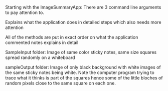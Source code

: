 Starting with the ImageSummaryApp:
There are 3 command line arguments to pay attention to.

Explains what the application does in detailed steps which also needs more attention

All of the methods are put in exact order on what the application commented notes explains in detail

SampleInput folder:
Image of same color sticky notes, same size squares spread randomly on a whiteboard

sampleOutput folder:
Image of only black background with white images of the same sticky notes being white. Note the computer
program trying to trace what it thinks is part of the squares hence some of the little bloches of random pixels
close to the same square on each one.
